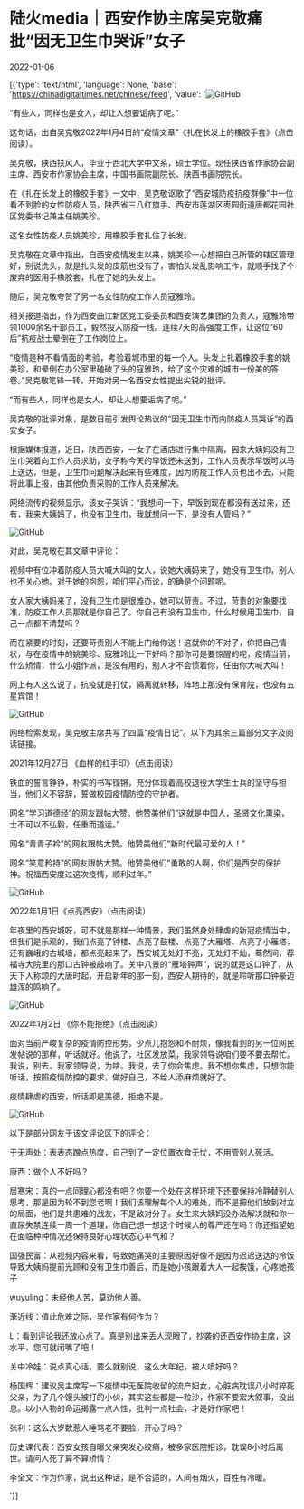 # 陆火media｜西安作协主席吴克敬痛批“因无卫生巾哭诉”女子

2022-01-06

[{'type': 'text/html', 'language': None, 'base': 'https://chinadigitaltimes.net/chinese/feed', 'value': '![GitHub](https://chinadigitaltimes.net/chinese/files/2022/01/image-1641469171000.png)

“有些人，同样也是女人，却让人想要诟病了呢。”

这句话，出自吴克敬2022年1月4日的“疫情文章”《扎在长发上的橡胶手套》（点击阅读）。

吴克敬，陕西扶风人，毕业于西北大学中文系，硕士学位。现任陕西省作家协会副主席、西安市作家协会主席，中国书画院副院长、陕西书画院院长。

在《扎在长发上的橡胶手套》一文中，吴克敬讴歌了“西安城防疫抗疫群像”中一位看不到脸的女性防疫人员，陕西省三八红旗手、西安市莲湖区枣园街道唐都花园社区党委书记兼主任姚美珍。

这名女性防疫人员姚美珍，用橡胶手套扎住了长发。

吴克敬在文章中指出，自西安疫情发生以来，姚美珍一心想把自己所管的辖区管理好，别说洗头，就是扎头发的皮筋也没有了，害怕头发乱影响工作，就顺手找了个废弃的医用手橡胶套，扎在了她的头发上。

随后，吴克敬夸赞了另一名女性防疫工作人员寇雅玲。

相关报道指出，作为西安曲江新区党工委委员和西安演艺集团的负责人，寇雅玲带领1000余名干部员工，毅然投入防疫一线。连续7天的高强度工作，让这位“60后”抗疫战士晕倒在了工作岗位上。

“疫情是种不看情面的考验，考验着城市里的每一个人。头发上扎着橡胶手套的姚美珍，和晕倒在办公室里磕破了头的寇雅玲，给了这个灾难的城市一份美的答卷。”吴克敬笔锋一转，开始对另一名西安女性提出尖锐的批评。

“而有些人，同样也是女人，却让人想要诟病了呢。”

吴克敬的批评对象，是数日前引发舆论热议的“因无卫生巾而向防疫人员哭诉”的西安女子。

根据媒体报道，近日，陕西西安，一女子在酒店进行集中隔离，因来大姨妈没有卫生巾哭着向工作人员求助，女子称今天的早饭还未送到，工作人员表示早饭可以马上送达，但是，卫生巾问题解决起来有些难度，因为防疫工作人员也出不去，只能将此事上报，由其他负责采购的工作人员来解决。

网络流传的视频显示，该女子哭诉：“我想问一下，早饭到现在都没有送过来，还有，我来大姨妈了，也没有卫生巾，我就想问一下，是没有人管吗？”

![GitHub](https://chinadigitaltimes.net/chinese/files/2022/01/post-675488-61d6d5bc61a84.png)

对此，吴克敬在其文章中评论：

视频中有位冲着防疫人员大喊大叫的女人，说她大姨妈来了，她没有卫生巾，别人也不关心她。对于她的抱怨，咱们平心而论，的确是个问题呢。

女人家大姨妈来了，没有卫生巾是很难办，她可以苛责。不过，苛责的对象要找准，防疫工作人员那就是你自己了。你自己有没有卫生巾，什么时候用卫生巾，自己一点都不清楚吗？

而在紧要的时刻，还要苛责别人不能上门给你送！这就你的不对了，你把自己情状，与在疫情中的姚美珍、寇雅玲比一下好吗？那你可是要惊醒的呢，疫情当前，什么矫情，什么小姐作派，是没有用的，别人才不会惯着你，任由你大喊大叫！

网上有人这么说了，抗疫就是打仗，隔离就转移，阵地上那没有保育院，也没有五星宾馆！

![GitHub](https://chinadigitaltimes.net/chinese/files/2022/01/post-675488-61d6d5be5e079.)

网络检索发现，吴克敬主席共写了四篇“疫情日记”。以下为其余三篇部分文字及阅读链接。

2021年12月27日 《血样的红手印》（点击阅读）

铁血的誓言铮铮，朴实的书写铿锵，充分体现着高校退役大学生士兵的坚守与担当，他们义不容辞，誓做校园疫情防控的守护者。

网名“学习道德经”的网友跟帖大赞。他赞美他们“这就是中国人，圣贤文化熏染，士不可以不弘毅，任重而道远。”

网名“青青子衿”的网友跟帖大赞。他赞美他们“新时代最可爱的人！”

网名“笑意矜持”的网友跟帖大赞。他赞美他们“勇敢的人啊，你们是西安的保护神。祝福西安度过这次疫情，顺利过年。”

![GitHub](https://mmbiz.qpic.cn/mmbiz_jpg/K7OnyCX82WMCee9gCXVCFTcUeicia8HPhIDibCezkFxwAqicN3qggmggYg7DkvhTmCDk0UdquEJLNqbwWmcZvV6IwA/640?wx_fmt=jpeg&amp;tp=webp&amp;wxfrom=5&amp;wx_lazy=1&amp;wx_co=1)

2022年1月1日《点亮西安》（点击阅读）

年夜里的西安城呀，可不就是那样一种情景，我们虽然身处肆虐的新冠疫情当中，但我们是乐观的，我们点亮了钟楼、点亮了鼓楼、点亮了大雁塔、点亮了小雁塔，还有巍峨的古城墙，都点亮起来了，西安城无处灯不亮，无处灯不灿，蓦然间，荐福寺大院里的那口古钟被敲响了。关中八景的“雁塔钟声”，说的就是这口钟了，从天下人称颂的大唐时起，开启新年的那一刻，西安人期待的，就是聆听那口钟豪迈雄浑的鸣响了。

![GitHub](https://chinadigitaltimes.net/chinese/files/2022/01/post-675488-61d6d5c3cda3d.)

2022年1月2日 《你不能拒绝》（点击阅读）

面对当前严峻复杂的疫情防控形势，少点儿抱怨和不耐烦，像我看到的另一位网民发帖说的那样，听话就好。他说了，社区发放菜，我家领导说咱们要不要去帮忙。我说，别去。我家领导说，为啥。我说，去了你会焦虑。我不想你焦虑，只想你能听话，按照疫情防控的要求，做好自己，不给人添麻烦就好了。

疫情肆虐的西安，听话即是美德，拒绝不是。

![GitHub](https://chinadigitaltimes.net/chinese/files/2022/01/post-675488-61d6d5c672ffb.)

以下是部分网友于该文评论区下的评论：



于无声处：表表态蹭点热度，自己到了一定位置衣食无忧，不用管别人死活。

康西：做个人不好吗？

居寒宋：真的一点同理心都没有吧？你要一个处在这样环境下还要保持冷静替别人思考，那是因为轮不到您老啊！我们该理解每个人的难处，而不是把他们放到对立的局面，他们是共患难的战友，不是敌对分子。女生来大姨妈没办法解决就和你一直尿失禁连续一周一个道理，你自己想一想这个时候人的尊严还在吗？你还指望她在面临种种情况还保持良好心理状态心平气和？

国强民富：从视频内容来看，导致她痛哭的主要原因好像不是因为迟迟送达的冷饭导致大姨妈提前光顾和没有卫生巾善后，而是她小孩跟着大人一起挨饿，心疼她孩子

wuyuling：未经他人苦，莫劝他人善。

渐近线：值此危难之际，吴作家有何作为？

L：看到评论我还放心点了。真是别出来丢人现眼了，抄袭的还西安作协主席，这水平，您可就闭嘴了吧！

关中冷娃：说点真心话，要么就别说，这么大年纪，被人喷好吗？

杨国辉：建议吴主席写一下疫情中无医院收留的流产妇女，心脏病耽误八小时猝死父亲，为了几个馒头被打的小伙，其实这些都是一粒沙，作家不要宏大叙事，没出息。以小人物的命运揭露一点人性，批判一点社会，才是好作家吧！

张利：这么大岁数惹人唾骂老不要脸，开心了吗？

历史课代表：西安女孩自曝父亲突发心绞痛，被多家医院拒诊，耽误8小时后离世。请问人死了算不算矫情？

李全文：作为作家，说出这种话，是不合适的，人间有烟火，百姓有冷暖。

'}]